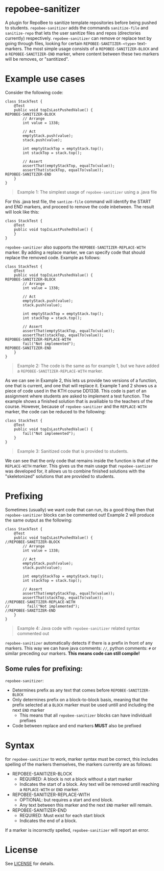 # repobee-sanitizer
A plugin for RepoBee to sanitize template repositories before being pushed to students. 
`repobee-sanitizer` adds the commands `sanitize-file` and `sanitize-repo` that lets the user sanitize files and repos (directories currently) respectively.
`repobee-sanitizer` can remove or replace text by going through files, looking for certain `REPOBEE-SANITIZER-<type>` text-markers. The most simple usage consists of a `REPOBEE-SANITIZER-BLOCK` and a `REPOBEE-SANITIZER-END` marker, where content between these two markers will be removes, or "santitized".

# Example use cases
Consider the following code:

```
class StackTest {
    @Test
    public void topIsLastPushedValue() {
REPOBEE-SANITIZER-BLOCK
        // Arrange
        int value = 1338;

        // Act
        emptyStack.push(value);
        stack.push(value);

        int emptyStackTop = emptyStack.top();
        int stackTop = stack.top();

        // Assert
        assertThat(emptyStackTop, equalTo(value));
        assertThat(stackTop, equalTo(value));
REPOBEE-SANITIZER-END
    }
}
```
>Example 1: The simplest usage of `repobee-sanitizer` using a .java file

For this .java test file, the `santize-file` command will identify the START and END markers, and proceed to remove the code inbetween. The result will look like this:

```
class StackTest {
    @Test
    public void topIsLastPushedValue() {
    }
}
```

`repobee-sanitizer` also supports the `REPOBEE-SANITIZER-REPLACE-WITH` marker. By adding a replace marker, we can specify code that should replace the removed code. Example as follows:

````
class StackTest {
    @Test
    public void topIsLastPushedValue() {
REPOBEE-SANITIZER-BLOCK
        // Arrange
        int value = 1338;

        // Act
        emptyStack.push(value);
        stack.push(value);

        int emptyStackTop = emptyStack.top();
        int stackTop = stack.top();

        // Assert
        assertThat(emptyStackTop, equalTo(value));
        assertThat(stackTop, equalTo(value));
REPOBEE-SANITIZER-REPLACE-WITH
        fail("Not implemented");
REPOBEE-SANITIZER-END
    }
}
````
> Example 2: The code is the same as for example 1, but we have added a `REPOBEE-SANITIZER-REPLACE-WITH` marker.

As we can see in Example 2, this lets us provide two versions of a function, one that is current, and one that will replace it. Example 1 and 2 shows us a piece of code used in the KTH course DD1338. This code is part of an assignment where students are asked to implement a test function. The example shows a finished solution that is availiable to the teachers of the course. However, because of `repobee-sanitizer` and the `REPLACE-WITH` marker, the code can be reduced to the following:

````
class StackTest {
    @Test
    public void topIsLastPushedValue() {
        fail("Not implemented");
    }
}
````

> Example 3: Sanitized code that is provided to students.

We can see that the only code that remains inside the function is that of the `REPLACE-WITH` marker. This gives us the main usage that `repobee-santizer` was developed for, it allows us to combine finished solutions with the "skeletonized" solutions that are provided to students.

# Prefixing
Sometimes (usually) we want code that can run, its a good thing then that `repobee-sanitizer` blocks can be commented out! Example 2 will produce the same output as the following:

````
class StackTest {
    @Test
    public void topIsLastPushedValue() {
//REPOBEE-SANITIZER-BLOCK
        // Arrange
        int value = 1338;

        // Act
        emptyStack.push(value);
        stack.push(value);

        int emptyStackTop = emptyStack.top();
        int stackTop = stack.top();

        // Assert
        assertThat(emptyStackTop, equalTo(value));
        assertThat(stackTop, equalTo(value));
//REPOBEE-SANITIZER-REPLACE-WITH
//        fail("Not implemented");
//REPOBEE-SANITIZER-END
    }
}
````
> Example 4: Java code with `repobee-sanitizer` related syntax commented out 

`repobee-sanitizer` automatically detects if there is a prefix in front of any markers. This way we can have java comments: `//`, python comments: `#` or similar preceding our markers. **This means code can still compile!**

## Some rules for prefixing:

`repobee-sanitizer`:
* Determines prefix as any text that comes before `REPOBEE-SANITIZER-BLOCK`
* Only determines prefix on a block-to-block basis, meaning that the prefix selected at a `BLOCK` marker must be used untill and including the next `END` marker 
    * This means that all `repobee-sanitizer` blocks can have individuall prefixes
* Code between replace and end markers **MUST** also be prefixed


# Syntax
for `repobee-sanitizer` to work, marker syntax must be correct, this includes spelling of the markers themselves, the markers currently are as follows:

- REPOBEE-SANITIZER-BLOCK
    - REQUIRED: A block is not a block without a start marker
    - Indicates the start of a block. Any text will be removed untill reaching a `REPLACE-WITH` or `END` marker. 
- REPOBEE-SANITIZER-REPLACE-WITH
    - OPTIONAL: but requires a start and end block.
    - Any text between this marker and the next `END` marker will remain.
- REPOBEE-SANITIZER-END
    - REQUIRED: Must exist for each start block
    - Indicates the end of a block.

If a marker is incorrectly spelled, `repobee-sanitizer` will report an error. 

# License
See [LICENSE](LICENSE) for details.
